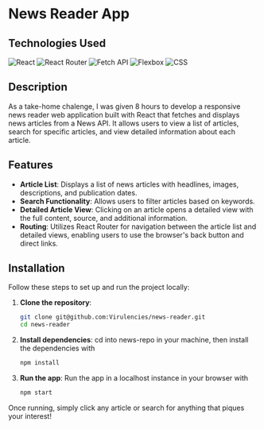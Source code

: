 # News Reader App

## Technologies Used
![React](https://img.shields.io/badge/-React-61DAFB?logo=react&logoColor=white&style=flat-square)
![React Router](https://img.shields.io/badge/-React%20Router-CA4245?logo=react-router&logoColor=white&style=flat-square)
![Fetch API](https://img.shields.io/badge/-Fetch%20API-333333?logo=javascript&logoColor=white&style=flat-square)
![Flexbox](https://img.shields.io/badge/-Flexbox-1572B6?logo=css3&logoColor=white&style=flat-square)
![CSS](https://img.shields.io/badge/-CSS-1572B6?logo=css3&logoColor=white&style=flat-square)

## Description

As a take-home chalenge, I was given 8 hours to develop a responsive news reader web application built with React that fetches and displays news articles from a News API. It allows users to view a list of articles, search for specific articles, and view detailed information about each article.

## Features

- **Article List**: Displays a list of news articles with headlines, images, descriptions, and publication dates.
- **Search Functionality**: Allows users to filter articles based on keywords.
- **Detailed Article View**: Clicking on an article opens a detailed view with the full content, source, and additional information.
- **Routing**: Utilizes React Router for navigation between the article list and detailed views, enabling users to use the browser's back button and direct links.

## Installation

Follow these steps to set up and run the project locally:

1. **Clone the repository**:
   ```sh
   git clone git@github.com:Virulencies/news-reader.git
   cd news-reader

2. **Install dependencies**:
   cd into news-repo in your machine, then install the dependencies with 
   ```sh
   npm install

3. **Run the app**:
   Run the app in a localhost instance in your browser with
   ```sh
   npm start
   
Once running, simply click any article or search for anything that piques your interest!
